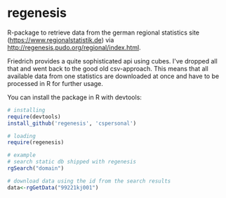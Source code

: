 regenesis
=========

R-package to retrieve data from the german regional statistics site (https://www.regionalstatistik.de) via http://regenesis.pudo.org/regional/index.html.

Friedrich provides a quite sophisticated api using cubes. I've dropped all that and went back to the good old csv-approach. This means that all available data from one statistics are downloaded at once and have to be processed in R for further usage.

You can install the package in R with devtools:

```r
# installing
require(devtools)
install_github('regenesis', 'cspersonal')

# loading
require(regenesis)

# example
# search static db shipped with regenesis
rgSearch("domain")

# download data using the id from the search results
data<-rgGetData("99221kj001")
```

